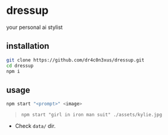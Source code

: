 # dressup

your personal ai stylist

## installation

```bash
git clone https://github.com/dr4c0n3xus/dressup.git
cd dressup
npm i
```

## usage

```bash
npm start "<prompt>" <image>
```

> `npm start "girl in iron man suit" ./assets/kylie.jpg`

- Check `data/` dir.
